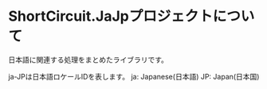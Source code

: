 ﻿# ShortCircuit.JaJpプロジェクトについて

日本語に関連する処理をまとめたライブラリです。

ja-JPは日本語ロケールIDを表します。
ja: Japanese(日本語)
JP: Japan(日本国)
